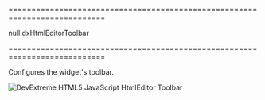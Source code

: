 ===========================================================================
<!--default-->null<!--/default-->
<!--type-->dxHtmlEditorToolbar<!--/type-->
===========================================================================

<!--shortDescription-->
Configures the widget's toolbar.
<!--/shortDescription-->

<!--fullDescription-->
![DevExtreme HTML5 JavaScript HtmlEditor Toolbar](Content/images/doc/18_2/htmlEditor/visual_elements/toolbar.png)
<!--/fullDescription-->
